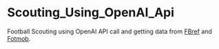 # Scouting_Using_OpenAI_Api
Football Scouting using OpenAI API call and getting data from [FBref](https://fbref.com/en/) and [Fotmob](https://www.fotmob.com/).
